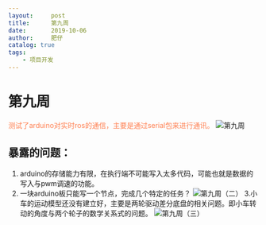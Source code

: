 ```yaml
---
layout:     post
title:      第九周 
date:       2019-10-06
author:     肥仔
catalog: true
tags:
    - 项目开发
--- 
```

# 第九周
<font color =Coral>测试了arduino对实时ros的通信，主要是通过serial包来进行通讯。</font>
![第九周](https://img-blog.csdnimg.cn/20190813115346705.png?x-oss-process=image/watermark,type_ZmFuZ3poZW5naGVpdGk,shadow_10,text_aHR0cHM6Ly9ibG9nLmNzZG4ubmV0L2RhbmlhbzIwMTc=,size_16,color_FFFFFF,t_70)
## 暴露的问题：
1.	arduino的存储能力有限，在执行端不可能写入太多代码，可能也就是数据的写入与pwm调速的功能。
2.	一块arduino板只能写一个节点，完成几个特定的任务？
![第九周（二）](https://img-blog.csdnimg.cn/2019081311562676.png)
3.小车的运动模型还没有建立好，主要是两轮驱动差分底盘的相关问题。即小车转动的角度与两个轮子的数学关系式的问题。
![第九周（三）](https://img-blog.csdnimg.cn/20190813115803140.png?x-oss-process=image/watermark,type_ZmFuZ3poZW5naGVpdGk,shadow_10,text_aHR0cHM6Ly9ibG9nLmNzZG4ubmV0L2RhbmlhbzIwMTc=,size_16,color_FFFFFF,t_70)
